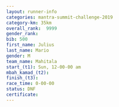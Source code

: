 ```yaml
---
layout: runner-info 
categories: mantra-summit-challenge-2019 
category-km: 35km 
overall_rank:  9999
gender_rank: 
bib: 500
first_name: Julius
last_name: Mario
gender: M
team_name: Mahitala
start_(t1): Sun, 12-00-00 am
mbah_kamad_(t2): 
finish_(t3): 
race_time: 0-00-00
status: DNF
certificate: 
---
```

